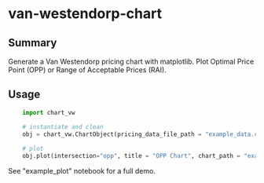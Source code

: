 # van-westendorp-chart

Summary
-----
Generate a Van Westendorp pricing chart with matplotlib. Plot Optimal Price Point (OPP) or Range of Acceptable Prices (RAI).

Usage
-----
``` python
    import chart_vw

    # instantiate and clean
    obj = chart_vw.ChartObject(pricing_data_file_path = "example_data.csv")
    
    # plot
    obj.plot(intersection="opp", title = "OPP Chart", chart_path = "example_chart.png"))
```

See "example_plot" notebook for a full demo.